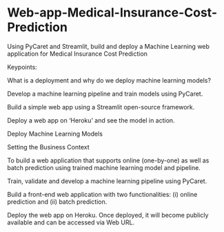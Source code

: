 # Web-app-Medical-Insurance-Cost-Prediction
 Using PyCaret and Streamlit, build and deploy a Machine Learning web application for Medical Insurance Cost Prediction

Keypoints:

What is a deployment and why do we deploy machine learning models?

Develop a machine learning pipeline and train models using PyCaret.

Build a simple web app using a Streamlit open-source framework.

Deploy a web app on ‘Heroku’ and see the model in action.

Deploy Machine Learning Models

Setting the Business Context

To build a web application that supports online (one-by-one) as well as batch prediction using trained machine learning model and pipeline.

Train, validate and develop a machine learning pipeline using PyCaret.

Build a front-end web application with two functionalities: (i) online prediction and (ii) batch prediction.

Deploy the web app on Heroku. Once deployed, it will become publicly available and can be accessed via Web URL.
